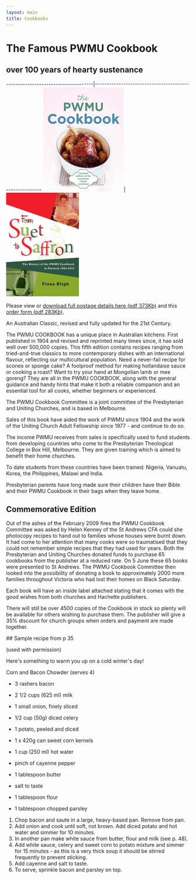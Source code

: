 ```yaml
---
layout: main
title: Cookbooks
---
```

# The Famous PWMU Cookbook
## over 100 years of hearty sustenance

-------------------------------------|-------------------------------------------------------
![Cookbook Cover](cookbook_cover.png)|![From Suet to Saffron](From-Suet-to-Saffron_cover.png)

Please view or [download full postage details here (pdf 373Kb)](PWMU_Cookbooks_2015_Details.pdf) and this [order form (pdf 283Kb)](Cookbooks_Order_20151026.pdf).

An Australian Classic, revised and fully updated for the 21st Century.

The PWMU COOKBOOK has a unique place in Australian kitchens. First published in 1904 and revised and reprinted many times since, it has sold well over 500,000 copies. This fifth edition contains recipes ranging from tried-and-true classics to more contemporary dishes with an international flavour, reflecting our multicultural population. Need a never-fail recipe for scones or sponge cake? A foolproof method for making hollandaise sauce or cooking a roast? Want to try your hand at Mongolian lamb or mee goreng? They are all in the PWMU COOKBOOK, along with the general guidance and handy hints that make it both a reliable companion and an essential tool for all cooks, whether beginners or experienced.

The PWMU Cookbook Committee is a joint committee of the Presbyterian and Uniting Churches, and is based in Melbourne.

Sales of this book have aided the work of PWMU since 1904 and the work of the Uniting Church Adult Fellowship since 1977 - and continue to do so.

The income PWMU receives from sales is specifically used to fund students from developing countries who come to the Presbyterian Theological College in Box Hill, Melbourne. They are given training which is aimed to benefit their home churches.

To date students from these countries have been trained: Nigeria, Vanuatu, Korea, the Philippines, Malawi and India.

Presbyterian parents have long made sure their children have their Bible and their PWMU Cookbook in their bags when they leave home.

## Commemorative Edition

Out of the ashes of the February 2009 fires the PWMU Cookbook Committee was asked by Helen Kenney of the St Andrews CFA could she photocopy recipes to hand out to families whose houses were burnt down. It had come to her attention that many cooks were so traumatised that they could not remember simple recipes that they had used for years. Both the Presbyterian and Uniting Churches donated funds to purchase 65 cookbooks from the publisher at a reduced rate. On 5 June these 65 books were presented to St Andrews. The PWMU Cookbook Committee then looked into the possibility of donating a book to approximately 2000 more families throughout Victoria who had lost their homes on Black Saturday.

Each book will have an inside label attached stating that it comes with the good wishes from both churches and Hachette publishers.

There will still be over 4500 copies of the Cookbook in stock so plenty will be available for others wishing to purchase them. The publisher will give a 35% discount for church groups when orders and payment are made together.

<div markdown="1" id="cookbooks"> 
## Sample recipe from p 35

(used with permission)


Here's something to warm you up on a cold winter's day!

Corn and Bacon Chowder (serves 4)

- 3 rashers bacon
- 2 1/2 cups (625 ml) milk
- 1 small onion, finely sliced
- 1/2 cup (50g) diced celery
- 1 potato, peeled and diced
- 1 x 420g can sweet corn kernels
		
- 1 cup (250 ml) hot water
- pinch of cayenne pepper
- 1 tablespoon butter
- salt to taste
- 1 tablespoon flour
- 1 tablespoon chopped parsley

1. Chop bacon and saute in a large, heavy-based pan. Remove from pan. 
2. Add onion and cook until soft, not brown. Add diced potato and hot water and simmer for 10 minutes.
3. In another pan make white sauce from butter, flour and milk (see p. 48). 
4. Add white sauce, celery and sweet corn to potato mixture and simmer for 15 minutes - as this is a very thick soup it should be stirred frequently to prevent sticking.
5. Add cayenne and salt to taste.
6. To serve, sprinkle bacon and parsley on top.

</div>
